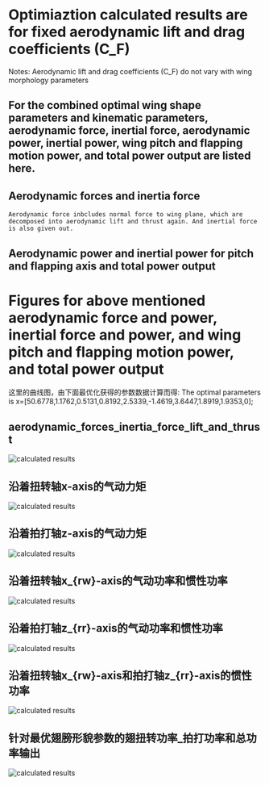 ﻿# Optimiaztion calculated results are for fixed aerodynamic lift and drag coefficients (C_F) 

Notes: Aerodynamic lift and drag coefficients (C_F) do not vary with wing morphology parameters

## For the combined optimal wing shape parameters and kinematic parameters, aerodynamic force, inertial force, aerodynamic power, inertial power, wing pitch and flapping motion power, and total power output are listed here.

## Aerodynamic forces and inertia force
```
Aerodynamic force inbcludes normal force to wing plane, which are decomposed into aerodynamic lift and thrust again. And inertial force is also given out.
```

## Aerodynamic power and inertial power for pitch and flapping axis and total power output

# Figures for above mentioned aerodynamic force and power, inertial force and power, and wing pitch and flapping motion power, and total power output

这里的曲线图，由下面最优化获得的参数数据计算而得:
The optimal parameters is x=[50.6778,1.1762,0.5131,0.8192,2.5339,-1.4619,3.6447,1.8919,1.9353,0];

## aerodynamic_forces_inertia_force_lift_and_thrust
![calculated results](https://github.com/xijunke/HoverEnergyConsumptionOptimizations_WGP_WKP/blob/main/WingM6_3_10parameters_fixed_C_F_2/force_moment_power_20160308/pic_png/aerodynamic_forces_inertia_force_lift_and_thrust.png)

## 沿着扭转轴x-axis的气动力矩
![calculated results](https://github.com/xijunke/HoverEnergyConsumptionOptimizations_WGP_WKP/blob/main/WingM6_3_10parameters_fixed_C_F_2/force_moment_power_20160308/pic_png/%E6%B2%BF%E7%9D%80%E6%89%AD%E8%BD%AC%E8%BD%B4x-axis%E7%9A%84%E6%B0%94%E5%8A%A8%E5%8A%9B%E7%9F%A9.png)

## 沿着拍打轴z-axis的气动力矩
![calculated results](https://github.com/xijunke/HoverEnergyConsumptionOptimizations_WGP_WKP/blob/main/WingM6_3_10parameters_fixed_C_F_2/force_moment_power_20160308/pic_png/%E6%B2%BF%E7%9D%80%E6%8B%8D%E6%89%93%E8%BD%B4z-axis%E7%9A%84%E6%B0%94%E5%8A%A8%E5%8A%9B%E7%9F%A9.png)

## 沿着扭转轴x_{rw}-axis的气动功率和惯性功率
![calculated results](https://github.com/xijunke/HoverEnergyConsumptionOptimizations_WGP_WKP/blob/main/WingM6_3_10parameters_fixed_C_F_2/force_moment_power_20160308/pic_png/%E6%B2%BF%E7%9D%80%E6%89%AD%E8%BD%AC%E8%BD%B4x_%7Brw%7D-axis%E7%9A%84%E6%B0%94%E5%8A%A8%E5%8A%9F%E7%8E%87%E5%92%8C%E6%83%AF%E6%80%A7%E5%8A%9F%E7%8E%87.png)

## 沿着拍打轴z_{rr}-axis的气动功率和惯性功率
![calculated results](https://github.com/xijunke/HoverEnergyConsumptionOptimizations_WGP_WKP/blob/main/WingM6_3_10parameters_fixed_C_F_2/force_moment_power_20160308/pic_png/%E6%B2%BF%E7%9D%80%E6%8B%8D%E6%89%93%E8%BD%B4z_%7Brr%7D-axis%E7%9A%84%E6%B0%94%E5%8A%A8%E5%8A%9F%E7%8E%87%E5%92%8C%E6%83%AF%E6%80%A7%E5%8A%9F%E7%8E%87.png)

## 沿着扭转轴x_{rw}-axis和拍打轴z_{rr}-axis的惯性功率
![calculated results](https://github.com/xijunke/HoverEnergyConsumptionOptimizations_WGP_WKP/blob/main/WingM6_3_10parameters_fixed_C_F_2/force_moment_power_20160308/pic_png/%E6%B2%BF%E7%9D%80%E6%89%AD%E8%BD%AC%E8%BD%B4x_%7Brw%7D-axis%E5%92%8C%E6%8B%8D%E6%89%93%E8%BD%B4z_%7Brr%7D-axis%E7%9A%84%E6%83%AF%E6%80%A7%E5%8A%9F%E7%8E%87.png)

## 针对最优翅膀形貌参数的翅扭转功率_拍打功率和总功率输出
![calculated results](https://github.com/xijunke/HoverEnergyConsumptionOptimizations_WGP_WKP/blob/main/WingM6_3_10parameters_fixed_C_F_2/force_moment_power_20160308/pic_png/%E9%92%88%E5%AF%B9%E6%9C%80%E4%BC%98%E7%BF%85%E8%86%80%E5%BD%A2%E8%B2%8C%E5%8F%82%E6%95%B0%E7%9A%84%E7%BF%85%E6%89%AD%E8%BD%AC%E5%8A%9F%E7%8E%87_%E6%8B%8D%E6%89%93%E5%8A%9F%E7%8E%87%E5%92%8C%E6%80%BB%E5%8A%9F%E7%8E%87%E8%BE%93%E5%87%BA.png)
